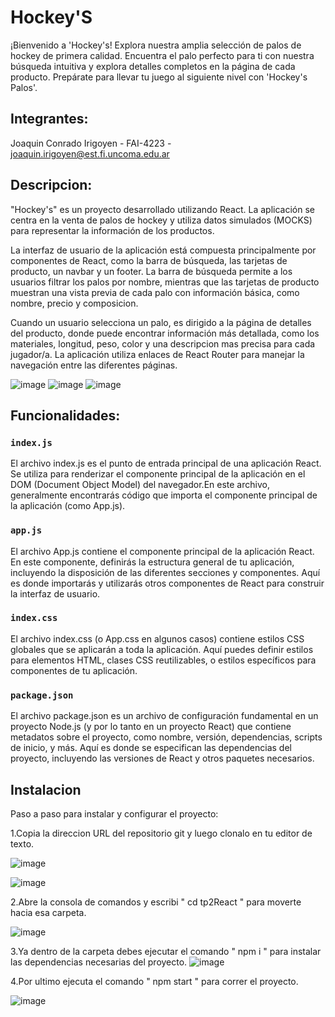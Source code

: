 # Hockey'S
¡Bienvenido a 'Hockey's! Explora nuestra amplia selección de palos de hockey de primera calidad. Encuentra el palo perfecto para ti con nuestra búsqueda intuitiva y explora detalles completos en la página de cada producto. Prepárate para llevar tu juego al siguiente nivel con 'Hockey's Palos'.

## Integrantes:
Joaquin Conrado Irigoyen - FAI-4223 - joaquin.irigoyen@est.fi.uncoma.edu.ar

## Descripcion:
"Hockey's" es un proyecto desarrollado utilizando React. La aplicación se centra en la venta de palos de hockey y utiliza datos simulados (MOCKS) para representar la información de los productos.

La interfaz de usuario de la aplicación está compuesta principalmente por componentes de React, como la barra de búsqueda, las tarjetas de producto, un navbar y un footer. La barra de búsqueda permite a los usuarios filtrar los palos por nombre, mientras que las tarjetas de producto muestran una vista previa de cada palo con información básica, como nombre, precio y composicion.

Cuando un usuario selecciona un palo, es dirigido a la página de detalles del producto, donde puede encontrar información más detallada, como los materiales, longitud, peso, color y una descripcion mas precisa para cada jugador/a. La aplicación utiliza enlaces de React Router para manejar la navegación entre las diferentes páginas.

![image](https://github.com/joaquinirigoyen/TP2React/assets/117104240/17cf47c4-c0ab-4cd1-8dfe-3e878e5631ce)
![image](https://github.com/joaquinirigoyen/TP2React/assets/117104240/78bc9eba-845e-41f0-b767-101c8fd43f7d)
![image](https://github.com/joaquinirigoyen/TP2React/assets/117104240/23f6c4de-feab-4801-af7b-c277fc4c7ed0)



## Funcionalidades: 

### `index.js`
El archivo index.js es el punto de entrada principal de una aplicación React. Se utiliza para renderizar el componente principal de la aplicación en el DOM (Document Object Model) del navegador.En este archivo, generalmente encontrarás código que importa el componente principal de la aplicación (como App.js).

### `app.js`
El archivo App.js contiene el componente principal de la aplicación React. En este componente, definirás la estructura general de tu aplicación, incluyendo la disposición de las diferentes secciones y componentes. Aquí es donde importarás y utilizarás otros componentes de React para construir la interfaz de usuario.

### `index.css`
El archivo index.css (o App.css en algunos casos) contiene estilos CSS globales que se aplicarán a toda la aplicación. Aquí puedes definir estilos para elementos HTML, clases CSS reutilizables, o estilos específicos para componentes de tu aplicación.

### `package.json`
El archivo package.json es un archivo de configuración fundamental en un proyecto Node.js (y por lo tanto en un proyecto React) que contiene metadatos sobre el proyecto, como nombre, versión, dependencias, scripts de inicio, y más. Aquí es donde se especifican las dependencias del proyecto, incluyendo las versiones de React y otros paquetes necesarios.

## Instalacion

Paso a paso para instalar y configurar el proyecto:

1.Copia la direccion URL del repositorio git y luego clonalo en tu editor de texto.

  ![image](https://github.com/joaquinirigoyen/React_PWA2024/assets/117104240/62bbcf46-b21f-4c00-a982-c09a40617f41)
 
  ![image](https://github.com/joaquinirigoyen/React_PWA2024/assets/117104240/51e5e8e8-10a0-4fe6-ba01-a81c23448979)

 
2.Abre la consola de comandos y escribi " cd tp2React " para moverte hacia esa carpeta.

 ![image](https://github.com/joaquinirigoyen/React_PWA2024/assets/117104240/f0aa4886-6cff-433d-8c93-d9d4293003f6)

3.Ya dentro de la carpeta debes ejecutar el comando " npm i " para instalar las dependencias necesarias del proyecto.
 ![image](https://github.com/joaquinirigoyen/React_PWA2024/assets/117104240/b6b7db46-9e62-4667-ac09-c20ed2ba0927)

4.Por ultimo ejecuta el comando " npm start " para correr el proyecto.

 ![image](https://github.com/joaquinirigoyen/React_PWA2024/assets/117104240/f0d13aca-4beb-4be9-8850-e902ac58f31c)
